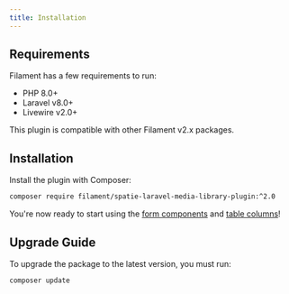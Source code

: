 ```yaml
---
title: Installation
---
```


## Requirements

Filament has a few requirements to run:

- PHP 8.0+
- Laravel v8.0+
- Livewire v2.0+

This plugin is compatible with other Filament v2.x packages.

## Installation

Install the plugin with Composer:

```bash
composer require filament/spatie-laravel-media-library-plugin:^2.0
```

You're now ready to start using the [form components](form-components) and [table columns](table-columns)!

## Upgrade Guide

To upgrade the package to the latest version, you must run:

```bash
composer update
```
